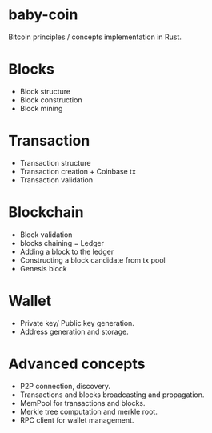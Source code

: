 # baby-coin
Bitcoin principles / concepts implementation in Rust.

# Blocks
* Block structure
* Block construction
* Block mining

# Transaction
* Transaction structure
* Transaction creation + Coinbase tx
* Transaction validation


# Blockchain
* Block validation
* blocks chaining = Ledger
* Adding a block to the ledger
* Constructing a block candidate from tx pool
* Genesis block

# Wallet
* Private key/ Public key generation.
* Address generation and storage.

# Advanced concepts
* P2P connection, discovery.
* Transactions and blocks broadcasting and propagation.
* MemPool for transactions and blocks.
* Merkle tree computation and merkle root.
* RPC client for wallet management.